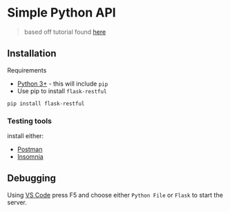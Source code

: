 # Simple Python API
> based off tutorial found [here](https://codeburst.io/this-is-how-easy-it-is-to-create-a-rest-api-8a25122ab1f3)

## Installation

Requirements
- [Python 3+](https://www.python.org/downloads/) - this will include ```pip``` 
- Use pip to install ```flask-restful```
```
pip install flask-restful
```
### Testing tools
install either:
- [Postman](https://www.getpostman.com/)
- [Insomnia](https://insomnia.rest/)

## Debugging
Using [VS Code](https://code.visualstudio.com/download) press F5 and choose either ```Python File``` or ```Flask``` to start the server.